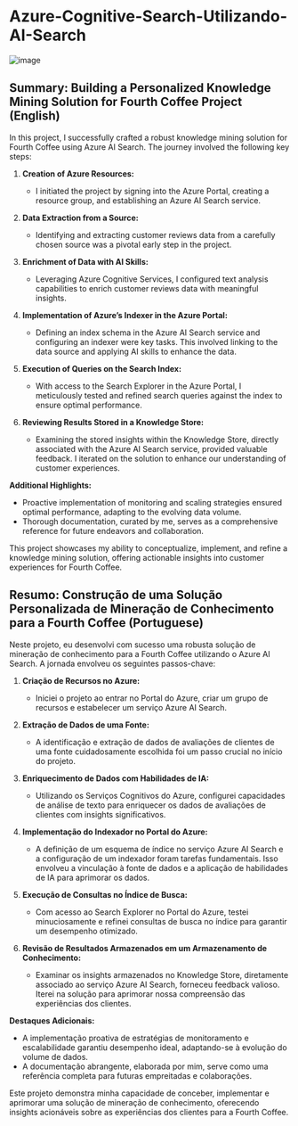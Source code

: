 # Azure-Cognitive-Search-Utilizando-AI-Search

![image](https://github.com/tiki909/Azure-Cognitive-Search-Utilizando-AI-Search/assets/143017475/65f21fc4-7573-4c10-9865-1c28b3519214)


## Summary: Building a Personalized Knowledge Mining Solution for Fourth Coffee Project (English)

In this project, I successfully crafted a robust knowledge mining solution for Fourth Coffee using Azure AI Search. The journey involved the following key steps:

1. **Creation of Azure Resources:**
   - I initiated the project by signing into the Azure Portal, creating a resource group, and establishing an Azure AI Search service.

2. **Data Extraction from a Source:**
   - Identifying and extracting customer reviews data from a carefully chosen source was a pivotal early step in the project.

3. **Enrichment of Data with AI Skills:**
   - Leveraging Azure Cognitive Services, I configured text analysis capabilities to enrich customer reviews data with meaningful insights.

4. **Implementation of Azure’s Indexer in the Azure Portal:**
   - Defining an index schema in the Azure AI Search service and configuring an indexer were key tasks. This involved linking to the data source and applying AI skills to enhance the data.

5. **Execution of Queries on the Search Index:**
   - With access to the Search Explorer in the Azure Portal, I meticulously tested and refined search queries against the index to ensure optimal performance.

6. **Reviewing Results Stored in a Knowledge Store:**
   - Examining the stored insights within the Knowledge Store, directly associated with the Azure AI Search service, provided valuable feedback. I iterated on the solution to enhance our understanding of customer experiences.

**Additional Highlights:**
- Proactive implementation of monitoring and scaling strategies ensured optimal performance, adapting to the evolving data volume.
- Thorough documentation, curated by me, serves as a comprehensive reference for future endeavors and collaboration.

This project showcases my ability to conceptualize, implement, and refine a knowledge mining solution, offering actionable insights into customer experiences for Fourth Coffee.



## Resumo: Construção de uma Solução Personalizada de Mineração de Conhecimento para a Fourth Coffee (Portuguese)

Neste projeto, eu desenvolvi com sucesso uma robusta solução de mineração de conhecimento para a Fourth Coffee utilizando o Azure AI Search. A jornada envolveu os seguintes passos-chave:

1. **Criação de Recursos no Azure:**
   - Iniciei o projeto ao entrar no Portal do Azure, criar um grupo de recursos e estabelecer um serviço Azure AI Search.

2. **Extração de Dados de uma Fonte:**
   - A identificação e extração de dados de avaliações de clientes de uma fonte cuidadosamente escolhida foi um passo crucial no início do projeto.

3. **Enriquecimento de Dados com Habilidades de IA:**
   - Utilizando os Serviços Cognitivos do Azure, configurei capacidades de análise de texto para enriquecer os dados de avaliações de clientes com insights significativos.

4. **Implementação do Indexador no Portal do Azure:**
   - A definição de um esquema de índice no serviço Azure AI Search e a configuração de um indexador foram tarefas fundamentais. Isso envolveu a vinculação à fonte de dados e a aplicação de habilidades de IA para aprimorar os dados.

5. **Execução de Consultas no Índice de Busca:**
   - Com acesso ao Search Explorer no Portal do Azure, testei minuciosamente e refinei consultas de busca no índice para garantir um desempenho otimizado.

6. **Revisão de Resultados Armazenados em um Armazenamento de Conhecimento:**
   - Examinar os insights armazenados no Knowledge Store, diretamente associado ao serviço Azure AI Search, forneceu feedback valioso. Iterei na solução para aprimorar nossa compreensão das experiências dos clientes.

**Destaques Adicionais:**
- A implementação proativa de estratégias de monitoramento e escalabilidade garantiu desempenho ideal, adaptando-se à evolução do volume de dados.
- A documentação abrangente, elaborada por mim, serve como uma referência completa para futuras empreitadas e colaborações.

Este projeto demonstra minha capacidade de conceber, implementar e aprimorar uma solução de mineração de conhecimento, oferecendo insights acionáveis sobre as experiências dos clientes para a Fourth Coffee.
